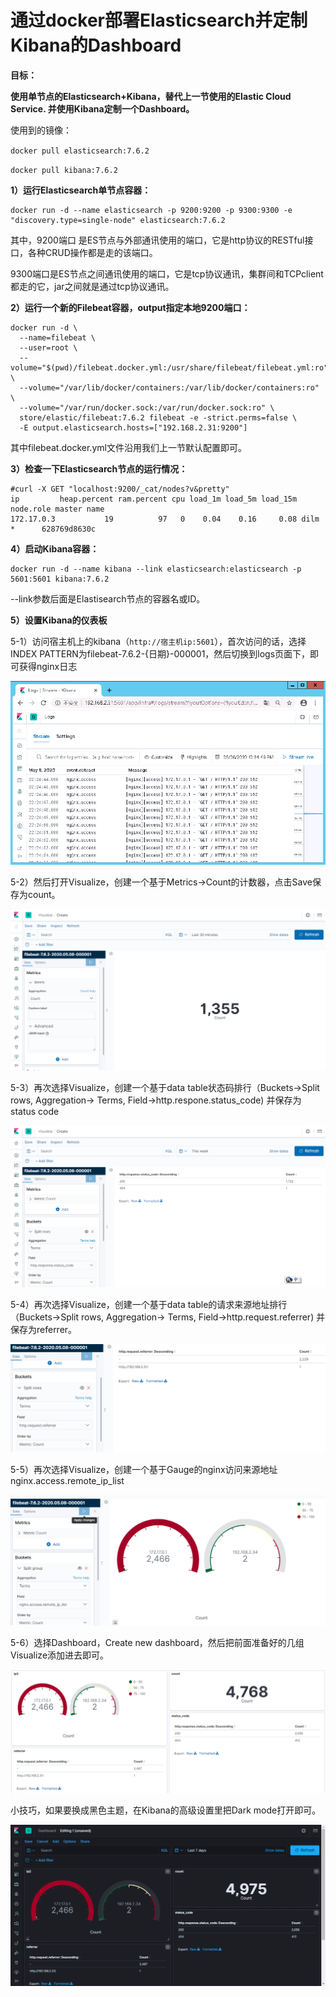 # 通过docker部署Elasticsearch并定制Kibana的Dashboard

**目标：**

**使用单节点的Elasticsearch+Kibana，替代上一节使用的Elastic Cloud Service. 并使用Kibana定制一个Dashboard。**

使用到的镜像：

`docker pull elasticsearch:7.6.2`

`docker pull kibana:7.6.2`

**1）运行Elasticsearch单节点容器：**

```text
docker run -d --name elasticsearch -p 9200:9200 -p 9300:9300 -e "discovery.type=single-node" elasticsearch:7.6.2
```

其中，9200端口 是ES节点与外部通讯使用的端口，它是http协议的RESTful接口，各种CRUD操作都是走的该端口。

9300端口是ES节点之间通讯使用的端口，它是tcp协议通讯，集群间和TCPclient都走的它，jar之间就是通过tcp协议通讯。

**2）运行一个新的Filebeat容器，output指定本地9200端口：**

```text
docker run -d \
  --name=filebeat \
  --user=root \
  --volume="$(pwd)/filebeat.docker.yml:/usr/share/filebeat/filebeat.yml:ro" \
  --volume="/var/lib/docker/containers:/var/lib/docker/containers:ro" \
  --volume="/var/run/docker.sock:/var/run/docker.sock:ro" \
  store/elastic/filebeat:7.6.2 filebeat -e -strict.perms=false \
  -E output.elasticsearch.hosts=["192.168.2.31:9200"]
```

其中filebeat.docker.yml文件沿用我们上一节默认配置即可。

**3）检查一下Elasticsearch节点的运行情况：**

```text
#curl -X GET "localhost:9200/_cat/nodes?v&pretty"
ip         heap.percent ram.percent cpu load_1m load_5m load_15m node.role master name
172.17.0.3           19          97   0    0.04    0.16     0.08 dilm      *      628769d8630c
```

**4）启动Kibana容器：**

```text
docker run -d --name kibana --link elasticsearch:elasticsearch -p 5601:5601 kibana:7.6.2
```

--link参数后面是Elastisearch节点的容器名或ID。

**5）设置Kibana的仪表板**

5-1）访问宿主机上的kibana（`http://宿主机ip:5601`），首次访问的话，选择INDEX PATTERN为filebeat-7.6.2-{日期}-000001，然后切换到logs页面下，即可获得nginx日志

![](../.gitbook/assets/image%20%2823%29.png)

5-2）然后打开Visualize，创建一个基于Metrics-&gt;Count的计数器，点击Save保存为count。

![](../.gitbook/assets/image%20%2811%29.png)

5-3）再次选择Visualize，创建一个基于data table状态码排行（Buckets-&gt;Split rows,  Aggregation-&gt; Terms, Field-&gt;http.respone.status\_code\) 并保存为status code

![](../.gitbook/assets/image%20%2818%29.png)

5-4）再次选择Visualize，创建一个基于data table的请求来源地址排行（Buckets-&gt;Split rows,  Aggregation-&gt; Terms, Field-&gt;http.request.referrer\) 并保存为referrer。

![](../.gitbook/assets/image%20%283%29.png)

5-5）再次选择Visualize，创建一个基于Gauge的nginx访问来源地址nginx.access.remote\_ip\_list

![](../.gitbook/assets/image%20%281%29.png)

5-6）选择Dashboard，Create new dashboard，然后把前面准备好的几组Visualize添加进去即可。

![](../.gitbook/assets/image%20%286%29.png)

小技巧，如果要换成黑色主题，在Kibana的高级设置里把Dark mode打开即可。

![](../.gitbook/assets/image%20%2826%29.png)

